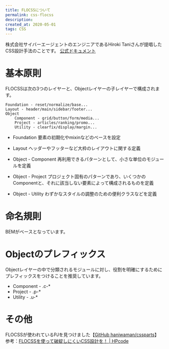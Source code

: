 ```yaml
---
title: FLOCSSについて
permalink: css-flocss
description: 
created_at: 2020-05-01
tags: CSS
---
```


株式会社サイバーエージェントのエンジニアであるHiroki Taniさんが提唱したCSS設計手法のことです。
[公式ドキュメント](https://github.com/hiloki/flocss)
  

# 基本原則
FLOCSSは次の3つのレイヤーと、Objectレイヤーの子レイヤーで構成されます。

```
Foundation - reset/normalize/base...
Layout - header/main/sidebar/footer...
Object
    Component - grid/button/form/media...
    Project - articles/ranking/promo...
    Utility - clearfix/display/margin...
```

- Foundation
要素の初期化やmixinなどのベースを設定

- Layout
ヘッダーやフッターなど大枠のレイアウトに関する定義

- Object - Component
再利用できるパターンとして、小さな単位のモジュールを定義

- Object - Project
プロジェクト固有のパターンであり、いくつかのComponentと、それに該当しない要素によって構成されるものを定義

- Object - Utility
わずかなスタイルの調整のための便利クラスなどを定義

# 命名規則
BEMがベースとなっています。

# Objectのプレフィックス
Objectレイヤーの中で分類されるモジュールに対し、役割を明確にするためにプレフィックスをつけることを推奨しています。
- Component - .c-*
- Project - .p-*
- Utility - .u-*

# その他
FLOCSSが使われているPJを見つけました【[GitHub haniwaman/cssparts](https://github.com/haniwaman/cssparts/tree/master/src/sass)】  
参考：[FLOCSSを使って破綻しにくいCSS設計を！ | HPcode](https://haniwaman.com/flocss/)

